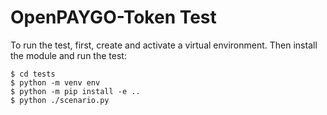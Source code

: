 # OpenPAYGO-Token Test

To run the test, first, create and activate a virtual environment. Then install the module and run the test:

```
$ cd tests
$ python -m venv env
$ python -m pip install -e ..
$ python ./scenario.py
```